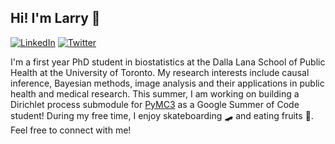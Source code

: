 ## Hi! I'm Larry 👋

[![LinkedIn](https://img.shields.io/badge/LinkedIn-blue?style=flat&logo=Linkedin&logoColor=white&link=https://www.linkedin.com/in/larry-dong/)](https://www.linkedin.com/in/larry-dong/) 
[![Twitter](https://img.shields.io/badge/Twitter-1DA1F2?style=flat&logo=Twitter&logoColor=white&link=https://twitter.com/larryshamalama)](https://twitter.com/larryshamalama)

I'm a first year PhD student in biostatistics at the Dalla Lana School of Public Health at the University of Toronto. My research interests include causal inference, Bayesian methods, image analysis and their applications in public health and medical research. This summer, I am working on building a Dirichlet process submodule for [PyMC3](https://docs.pymc.io/) as a Google Summer of Code student! During my free time, I enjoy skateboarding 🛹 and eating fruits 🍐. Feel free to connect with me!

<!--
**LarryShamalama/LarryShamalama** is a ✨ _special_ ✨ repository because its `README.md` (this file) appears on your GitHub profile.

Here are some ideas to get you started:

- 🔭 I’m currently working on ...
- 🌱 I’m currently learning ...
- 👯 I’m looking to collaborate on ...
- 🤔 I’m looking for help with ...
- 💬 Ask me about ...
- 📫 How to reach me: ...
- 😄 Pronouns: ...
- ⚡ Fun fact: ...
-->
